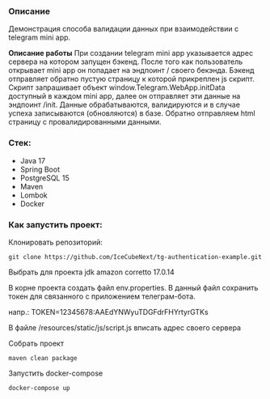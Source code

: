### Описание

Демонстрация способа валидации данных при взаимодействии с telegram mini app.

**Описание работы**
При создании telegram mini app указывается адрес сервера на котором запущен бэкенд.
После того как пользователь открывает mini app он попадает на эндпоинт / своего бекэнда. Бэкенд отправляет обратно пустую
страницу к которой прикреплен js скрипт. Скрипт запрашивает объект window.Telegram.WebApp.initData доступный в каждом mini app,
далее он отправляет эти данные на эндпоинт /init. Данные обрабатываются, валидируются и в случае успеха записываются (обновляются)
в базе. Обратно отправляем html страницу с провалидированными данными.

### Стек:

- Java 17
- Spring Boot
- PostgreSQL 15
- Maven
- Lombok
- Docker

### Как запустить проект:

Клонировать репозиторий:

```
git clone https://github.com/IceCubeNext/tg-authentication-example.git
```

Выбрать для проекта jdk amazon corretto 17.0.14

В корне проекта создать файл env.properties. В данный файл сохранить токен для связанного с приложением телеграм-бота.

напр.: TOKEN=12345678:AAEdYNWyuTDGFdrFHYrtyrGTKs

В файле /resources/static/js/script.js вписать адрес своего сервера

Собрать проект

```
maven clean package
```

Запустить docker-compose

```
docker-compose up
```